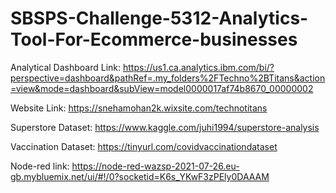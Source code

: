 # SBSPS-Challenge-5312-Analytics-Tool-For-Ecommerce-businesses
Analytical Dashboard Link: https://us1.ca.analytics.ibm.com/bi/?perspective=dashboard&pathRef=.my_folders%2FTechno%2BTitans&action=view&mode=dashboard&subView=model0000017af74b8670_00000002

Website Link: https://snehamohan2k.wixsite.com/technotitans

Superstore Dataset: https://www.kaggle.com/juhi1994/superstore-analysis

Vaccination Dataset: https://tinyurl.com/covidvaccinationdataset

Node-red link: https://node-red-wazsp-2021-07-26.eu-gb.mybluemix.net/ui/#!/0?socketid=K6s_YKwF3zPEly0DAAAM



